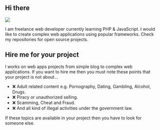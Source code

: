 ## Hi there

![](https://komarev.com/ghpvc/?username=tr-tousif)

I am freelance web developer currently learning PHP & JavaScript. I would like to create complex web applications using popular frameworks. Check my repositories for open source projects.

## Hire me for your project

I works on web apps projects from simple blog to complex web applications. If you want to hire me then you must note these points that your project is not about...

- ❌ Adult related content e.g. Pornography, Dating, Gambling, Alcohol, Drugs.
- ❌ Piracy or unauthorized selling.
- ❌ Scamming, Cheat and Fraud.
- ❌ And all kind of illegal activities under the government law.

If these topics are available in your project then you have to look for someone else.

<!--
**TR-TOUSIF/tr-tousif** is a ✨ _special_ ✨ repository because its `README.md` (this file) appears on your GitHub profile.

Here are some ideas to get you started:

- 🔭 I’m currently working on ...
- 🌱 I’m currently learning ...
- 👯 I’m looking to collaborate on ...
- 🤔 I’m looking for help with ...
- 💬 Ask me about ...
- 📫 How to reach me: ...
- 😄 Pronouns: ...
- ⚡ Fun fact: ...
-->
